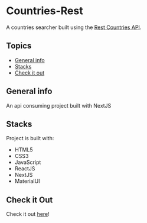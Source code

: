 # Countries-Rest
A countries searcher built using the [Rest Countries API](https://restcountries.com/).

## Topics
* [General info](#general-info)
* [Stacks](#stacks)
* [Check it out](#check-it-out)

## General info
An api consuming project built with NextJS
	
## Stacks
Project is built with:
* HTML5
* CSS3
* JavaScript
* ReactJS
* NextJS
* MaterialUI

## Check it Out
Check it out [here](https://bernardocastro.github.io/pics-search/)!

